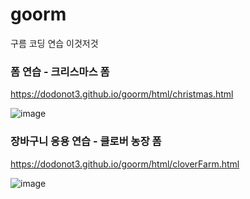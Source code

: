 # goorm
구름 코딩 연습 이것저것

### 폼 연습 - 크리스마스 폼
https://dodonot3.github.io/goorm/html/christmas.html

![image](https://github.com/user-attachments/assets/523d9062-2fdc-4f25-836d-ae54e84424f0)


### 장바구니 응용 연습 - 클로버 농장 폼
https://dodonot3.github.io/goorm/html/cloverFarm.html

![image](https://github.com/user-attachments/assets/55653cb3-b864-40eb-beda-c52fceacc660)
